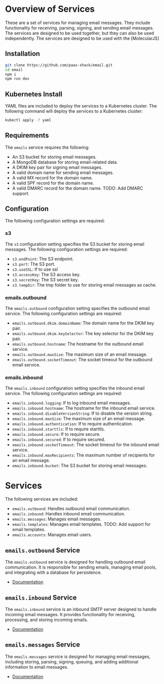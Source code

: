 # Overview of Services

These are a set of services for managing email messages. They include functionality for receiving, parsing, signing, and sending email messages. The services are designed to be used together, but they can also be used independently. The services are designed to be used with the [MolecularJS]

## Installation

```bash
git clone https://github.com/paas-shack/email.git
cd email
npm i
npm run dev
```

## Kubernetes Install

YAML files are included to deploy the services to a Kubernetes cluster. The following command will deploy the services to a Kubernetes cluster:

```bash
kubectl apply -f yaml
```


## Requirements

The `emails` service requires the following:

- An S3 bucket for storing email messages.
- A MongoDB database for storing email-related data.
- A DKIM key pair for signing email messages.
- A valid domain name for sending email messages.   
- A valid MX record for the domain name.
- A valid SPF record for the domain name.
- A valid DMARC record for the domain name. TODO: Add DMARC support.

## Configuration


The following configuration settings are required:

### s3

The `s3` configuration setting specifies the S3 bucket for storing email messages. The following configuration settings are required:

- `s3.endPoint`: The S3 endpoint.
- `s3.port`: The S3 port.
- `s3.useSSL`: If to use ssl
- `s3.accessKey`: The S3 access key.
- `s3.secretKey`: The S3 secret key.
- `s3.tempDir`: The tmp folder to use for storing email messages as cache.

### emails.outbound

The `emails.outbound` configuration setting specifies the outbound email service. The following configuration settings are required:

- `emails.outbound.dkim.domainName`: The domain name for the DKIM key pair.
- `emails.outbound.dkim.keySelector`: The key selector for the DKIM key pair.
- `emails.outbound.hostname`: The hostname for the outbound email service.
- `emails.outbound.maxSize`: The maximum size of an email message.
- `emails.outbound.socketTimeout`: The socket timeout for the outbound email service.

### emails.inbound

The `emails.inbound` configuration setting specifies the inbound email service. The following configuration settings are required:

- `emails.inbound.logging`: If to log inbound email messages.
- `emails.inbound.hostname`: The hostname for the inbound email service.
- `emails.inbound.disableVersionString`: If to disable the version string.
- `emails.inbound.maxSize`: The maximum size of an email message.
- `emails.inbound.authentication`: If to require authentication.
- `emails.inbound.starttls`: If to require starttls.
- `emails.inbound.secure`: If to require secure.
- `emails.inbound.secured`: If to require secured.
- `emails.inbound.socketTimeout`: The socket timeout for the inbound email service.
- `emails.inbound.maxRecipients`: The maximum number of recipients for an email message.
- `emails.inbound.bucket`: The S3 bucket for storing email messages.

# Services

The following services are included:

- `emails.outbound`: Handles outbound email communication.
- `emails.inbound`: Handles inbound email communication.
- `emails.messages`: Manages email messages.
- `emails.templates`: Manages email templates. TODO: Add support for email templates.
- `emails.accounts`: Manages email users.

## `emails.outbound` Service

The `emails.outbound` service is designed for handling outbound email communication. It is responsible for sending emails, managing email pools, and integrating with a database for persistence.

- [Documentation](docs/outbound.md)

## `emails.inbound` Service

The `emails.inbound` service is an inbound SMTP server designed to handle incoming email messages. It provides functionality for receiving, processing, and storing incoming emails.

- [Documentation](docs/inbound.md)

## `emails.messages` Service

The `emails.messages` service is designed for managing email messages, including storing, parsing, signing, queuing, and adding additional information to email messages.

- [Documentation](docs/messages.md)